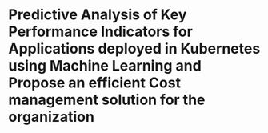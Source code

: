 # Predictive Analysis of Key Performance Indicators for Applications deployed in Kubernetes using Machine Learning and Propose an efficient Cost management solution for the organization

